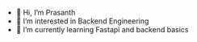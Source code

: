- 👋 Hi, I’m Prasanth
- 👀 I’m interested in Backend Engineering
- 🌱 I’m currently learning Fastapi and backend basics
  

<!---
prasanth-shipsy/prasanth-shipsy is a ✨ special ✨ repository because its `README.md` (this file) appears on your GitHub profile.
You can click the Preview link to take a look at your changes.
--->
